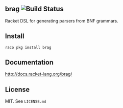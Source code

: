 
## brag ![Build Status](https://github.com/jackfirth/brag/workflows/CI/badge.svg)

Racket DSL for generating parsers from BNF grammars.


## Install

`raco pkg install brag`


## Documentation

http://docs.racket-lang.org/brag/


## License

MIT. See `LICENSE.md`
